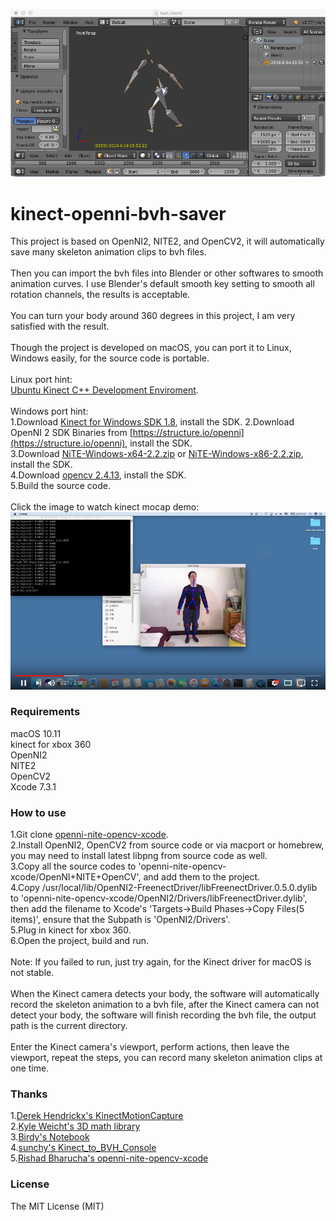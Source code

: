 ![](mocap.png)
# kinect-openni-bvh-saver
This project is based on OpenNI2, NITE2, and OpenCV2, it will automatically save many skeleton animation clips to bvh files.<br/>
<br/>
Then you can import the bvh files into Blender or other softwares to smooth animation curves. I use Blender's default smooth key setting to smooth all rotation channels, the results is acceptable.<br/>
<br/>
You can turn your body around 360 degrees in this project, I am very satisfied with the result.<br/>
<br/>
Though the project is developed on macOS, you can port it to Linux, Windows easily, for the source code is portable.<br/>
<br/>
Linux port hint:<br/>
[Ubuntu Kinect C++ Development Enviroment](https://github.com/suiwenfeng/Ubuntu_x64_Openni2.2_NiTE2.2_FreenectDriver).<br/>
<br/>
Windows port hint:<br/>
1.Download [Kinect for Windows SDK 1.8](https://msdn.microsoft.com/en-us/library/hh855347.aspx), install the SDK.
2.Download OpenNI 2 SDK Binaries from [https://structure.io/openni](https://structure.io/openni), install the SDK.<br/>
3.Download [NiTE-Windows-x64-2.2.zip](https://drive.google.com/file/d/0B3e4_6C5_YOjOGIySEluYkNibEE/edit) or [NiTE-Windows-x86-2.2.zip](https://drive.google.com/file/d/0B3e4_6C5_YOjQWtCcVl3VnRsWG8/edit), install the SDK.<br/>
4.Download [opencv 2.4.13](https://opencv.org/releases.html), install the SDK.<br/>
5.Build the source code.<br/>
<br/>
Click the image to watch kinect mocap demo:<br/>
[![Kinect Mocap Demo](video-cover.png)](https://youtu.be/4x8NyXuXZWI "Kinect Mocap Demo")
<br/>
### Requirements
macOS 10.11<br/>
kinect for xbox 360<br/>
OpenNI2<br/>
NITE2<br/>
OpenCV2<br/>
Xcode 7.3.1
### How to use
1.Git clone [openni-nite-opencv-xcode](https://github.com/rishadbharucha/openni-nite-opencv-xcode).<br/>
2.Install OpenNI2, OpenCV2 from source code or via macport or homebrew, you may need to install latest libpng from source code as well.<br/>
3.Copy all the source codes to 'openni-nite-opencv-xcode/OpenNI+NITE+OpenCV', and add them to the project.<br/>
4.Copy /usr/local/lib/OpenNI2-FreenectDriver/libFreenectDriver.0.5.0.dylib to 'openni-nite-opencv-xcode/OpenNI2/Drivers/libFreenectDriver.dylib', then add the filename to Xcode's 'Targets->Build Phases->Copy Files(5 items)', ensure that the Subpath is 'OpenNI2/Drivers'.<br/>
5.Plug in kinect for xbox 360.<br/>
6.Open the project, build and run.<br/>
<br/>
Note: If you failed to run, just try again, for the Kinect driver for macOS is not stable.<br/>
<br/>
When the Kinect camera detects your body, the software will automatically record the skeleton animation to a bvh file, after the Kinect camera can not detect your body, the software will finish recording the bvh file, the output path is the current directory.<br/>
<br/>
Enter the Kinect camera's viewport, perform actions, then leave the viewport, repeat the steps, you can record many skeleton animation clips at one time.
### Thanks
1.[Derek Hendrickx's KinectMotionCapture](https://github.com/derekhendrickx/KinectMotionCapture)<br/>
2.[Kyle Weicht's 3D math library](https://github.com/awesomekyle/math)<br/>
3.[Birdy's Notebook](http://bediyap.com/programming/convert-quaternion-to-euler-rotations/)<br/>
4.[sunchy's Kinect_to_BVH_Console](https://github.com/isunchy/Kinect_to_BVH_Console)<br/>
5.[Rishad Bharucha's openni-nite-opencv-xcode](https://github.com/rishadbharucha/openni-nite-opencv-xcode)
### License
The MIT License (MIT)
